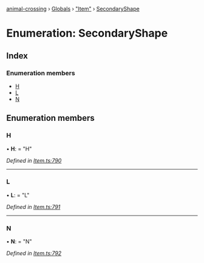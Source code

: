 [animal-crossing](../README.md) › [Globals](../globals.md) › ["Item"](../modules/_item_.md) › [SecondaryShape](_item_.secondaryshape.md)

# Enumeration: SecondaryShape

## Index

### Enumeration members

* [H](_item_.secondaryshape.md#h)
* [L](_item_.secondaryshape.md#l)
* [N](_item_.secondaryshape.md#n)

## Enumeration members

###  H

• **H**: = "H"

*Defined in [Item.ts:790](https://github.com/Norviah/animal-crossing/blob/6476932/module/types/Item.ts#L790)*

___

###  L

• **L**: = "L"

*Defined in [Item.ts:791](https://github.com/Norviah/animal-crossing/blob/6476932/module/types/Item.ts#L791)*

___

###  N

• **N**: = "N"

*Defined in [Item.ts:792](https://github.com/Norviah/animal-crossing/blob/6476932/module/types/Item.ts#L792)*
